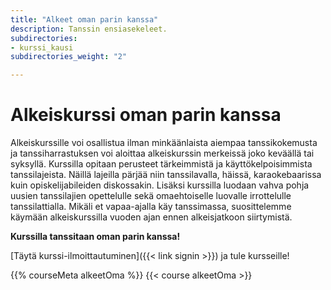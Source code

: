 ```yaml
---
title: "Alkeet oman parin kanssa"
description: Tanssin ensiasekeleet.
subdirectories:
- kurssi_kausi
subdirectories_weight: "2"

---
```

# Alkeiskurssi oman parin kanssa

Alkeiskurssille voi osallistua ilman minkäänlaista aiempaa tanssikokemusta ja tanssiharrastuksen voi aloittaa alkeiskurssin merkeissä joko keväällä tai syksyllä. Kurssilla opitaan perusteet tärkeimmistä ja käyttökelpoisimmista tanssilajeista. Näillä lajeilla pärjää niin tanssilavalla, häissä, karaokebaarissa kuin opiskelijabileiden diskossakin. Lisäksi kurssilla luodaan vahva pohja uusien tanssilajien opettelulle sekä omaehtoiselle luovalle irrottelulle tanssilattialla. Mikäli et vapaa-ajalla käy tanssimassa, suosittelemme käymään alkeiskurssilla vuoden ajan ennen alkeisjatkoon siirtymistä.

**Kurssilla tanssitaan oman parin kanssa!**

[Täytä kurssi-ilmoittautuminen]({{< link signin >}}) ja tule kursseille!

{{% courseMeta alkeetOma %}}
{{< course alkeetOma >}}
